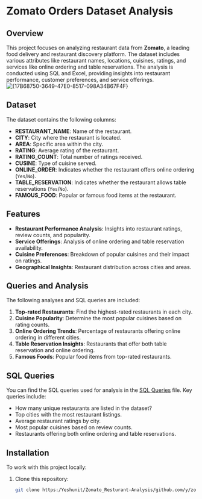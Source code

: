 # Zomato Orders Dataset Analysis

## Overview

This project focuses on analyzing restaurant data from **Zomato**, a leading food delivery and restaurant discovery platform. The dataset includes various attributes like restaurant names, locations, cuisines, ratings, and services like online ordering and table reservations. The analysis is conducted using SQL and Excel, providing insights into restaurant performance, customer preferences, and service offerings.
![{17B68750-3649-47E0-8517-098A34B67F4F}](https://github.com/user-attachments/assets/1bb42a1b-acd0-4fe2-ac53-f4000c20f5cd)

## Dataset

The dataset contains the following columns:
- **RESTAURANT_NAME**: Name of the restaurant.
- **CITY**: City where the restaurant is located.
- **AREA**: Specific area within the city.
- **RATING**: Average rating of the restaurant.
- **RATING_COUNT**: Total number of ratings received.
- **CUSINE**: Type of cuisine served.
- **ONLINE_ORDER**: Indicates whether the restaurant offers online ordering (`Yes`/`No`).
- **TABLE_RESERVATION**: Indicates whether the restaurant allows table reservations (`Yes`/`No`).
- **FAMOUS_FOOD**: Popular or famous food items at the restaurant.

## Features

- **Restaurant Performance Analysis**: Insights into restaurant ratings, review counts, and popularity.
- **Service Offerings**: Analysis of online ordering and table reservation availability.
- **Cuisine Preferences**: Breakdown of popular cuisines and their impact on ratings.
- **Geographical Insights**: Restaurant distribution across cities and areas.

## Queries and Analysis

The following analyses and SQL queries are included:

1. **Top-rated Restaurants**: Find the highest-rated restaurants in each city.
2. **Cuisine Popularity**: Determine the most popular cuisines based on rating counts.
3. **Online Ordering Trends**: Percentage of restaurants offering online ordering in different cities.
4. **Table Reservation Insights**: Restaurants that offer both table reservation and online ordering.
5. **Famous Foods**: Popular food items from top-rated restaurants.

## SQL Queries

You can find the SQL queries used for analysis in the [SQL Queries](queries.sql) file. Key queries include:

- How many unique restaurants are listed in the dataset?
- Top cities with the most restaurant listings.
- Average restaurant ratings by city.
- Most popular cuisines based on review counts.
- Restaurants offering both online ordering and table reservations.

## Installation

To work with this project locally:

1. Clone this repository:
   ```bash
   git clone https:/Yeshunit/Zomato_Resturant-Analysis/github.com/y/zomato-orders-analysis.git
